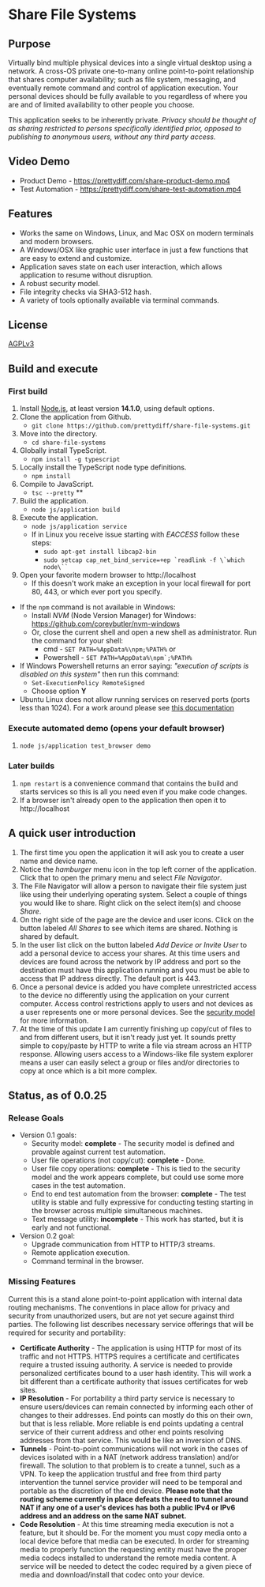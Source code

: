 # Share File Systems

## Purpose
Virtually bind multiple physical devices into a single virtual desktop using a network.  A cross-OS private one-to-many online point-to-point relationship that shares computer availability; such as file system, messaging, and eventually remote command and control of application execution.  Your personal devices should be fully available to you regardless of where you are and of limited availability to other people you choose.

This application seeks to be inherently private.  *Privacy should be thought of as sharing restricted to persons specifically identified prior, opposed to publishing to anonymous users, without any third party access.*

## Video Demo
 * Product Demo - https://prettydiff.com/share-product-demo.mp4
 * Test Automation - https://prettydiff.com/share-test-automation.mp4

## Features
* Works the same on Windows, Linux, and Mac OSX on modern terminals and modern browsers.
* A Windows/OSX like graphic user interface in just a few functions that are easy to extend and customize.
* Application saves state on each user interaction, which allows application to resume without disruption.
* A robust security model.
* File integrity checks via SHA3-512 hash.
* A variety of tools optionally available via terminal commands.

## License
[AGPLv3](https://www.gnu.org/licenses/agpl-3.0.en.html)

## Build and execute
### First build
1. Install [Node.js](https://nodejs.org), at least version **14.1.0**, using default options.
1. Clone the application from Github.
   * `git clone https://github.com/prettydiff/share-file-systems.git`
1. Move into the directory.
   * `cd share-file-systems`
1. Globally install TypeScript.
   * `npm install -g typescript`
1. Locally install the TypeScript node type definitions.
   * `npm install`
1. Compile to JavaScript.
   * `tsc --pretty` **
1. Build the application.
   * `node js/application build`
1. Execute the application.
   * `node js/application service`
   <!-- cspell:disable-->
   * If in Linux you receive issue starting with *EACCESS* follow these steps:
      - `sudo apt-get install libcap2-bin`
      - ```sudo setcap cap_net_bind_service=+ep `readlink -f \`which node\`` ```
   <!-- cspell:enable-->
1. Open your favorite modern browser to http://localhost
   * If this doesn't work make an exception in your local firewall for port 80, 443, or which ever port you specify.

* If the `npm` command is not available in Windows:
   - Install *NVM* (Node Version Manager) for Windows: https://github.com/coreybutler/nvm-windows
   - Or, close the current shell and open a new shell as administrator. Run the command for your shell:
      * cmd - `SET PATH=%AppData%\npm;%PATH%` or
      * Powershell - ``SET PATH=%AppData%\npm`;%PATH%``
* If Windows Powershell returns an error saying: *"execution of scripts is disabled on this system"* then run this command:
   - `Set-ExecutionPolicy RemoteSigned`
   - Choose option **Y**
* Ubuntu Linux does not allow running services on reserved ports (ports less than 1024).  For a work around please see [this documentation](documentation/linuxVM.md#ports)

### Execute automated demo (opens your default browser)
1. `node js/application test_browser demo`

### Later builds
1. `npm restart` is a convenience command that contains the build and starts services so this is all you need even if you make code changes.
1. If a browser isn't already open to the application then open it to http://localhost

## A quick user introduction
1. The first time you open the application it will ask you to create a user name and device name.
1. Notice the *hamburger* menu icon in the top left corner of the application.  Click that to open the primary menu and select *File Navigator*.
1. The File Navigator will allow a person to navigate their file system just like using their underlying operating system.  Select a couple of things you would like to share.  Right click on the select item(s) and choose *Share*.
1. On the right side of the page are the device and user icons.  Click on the button labeled *All Shares* to see which items are shared.  Nothing is shared by default.
1. In the user list click on the button labeled *Add Device or Invite User* to add a personal device to access your shares.  At this time users and devices are found across the network by IP address and port so the destination must have this application running and you must be able to access that IP address directly.  The default port is 443.
1. Once a personal device is added you have complete unrestricted access to the device no differently using the application on your current computer.  Access control restrictions apply to users and not devices as a user represents one or more personal devices.  See the [security model](#security-model) for more information.
1. At the time of this update I am currently finishing up copy/cut of files to and from different users, but it isn't ready just yet.  It sounds pretty simple to copy/paste by HTTP to write a file via stream across an HTTP response.  Allowing users access to a Windows-like file system explorer means a user can easily select a group or files and/or directories to copy at once which is a bit more complex.

## Status, as of 0.0.25
### Release Goals
* Version 0.1 goals:
   - Security model: **complete** - The security model is defined and provable against current test automation.
   - User file operations (not copy/cut): **complete** - Done.
   - User file copy operations: **complete** - This is tied to the security model and the work appears complete, but could use some more cases in the test automation.
   - End to end test automation from the browser: **complete** - The test utility is stable and fully expressive for conducting testing starting in the browser across multiple simultaneous machines.
   - Text message utility: **incomplete** - This work has started, but it is early and not functional.
* Version 0.2 goal:
   - Upgrade communication from HTTP to HTTP/3 streams.
   - Remote application execution.
   - Command terminal in the browser.

### Missing Features
Current this is a stand alone point-to-point application with internal data routing mechanisms.  The conventions in place allow for privacy and security from unauthorized users, but are not yet secure against third parties.  The following list describes necessary service offerings that will be required for security and portability:

* **Certificate Authority** - The application is using HTTP for most of its traffic and not HTTPS.  HTTPS requires a certificate and certificates require a trusted issuing authority.  A service is needed to provide personalized certificates bound to a user hash identity.  This will work a bit different than a certificate authority that issues certificates for web sites.
* **IP Resolution** - For portability a third party service is necessary to ensure users/devices can remain connected by informing each other of changes to their addresses. End points can mostly do this on their own, but that is less reliable.  More reliable is end points updating a central service of their current address and other end points resolving addresses from that service.  This would be like an inversion of DNS.
* **Tunnels** - Point-to-point communications will not work in the cases of devices isolated with in a NAT (network address translation) and/or firewall.  The solution to that problem is to create a tunnel, such as a VPN.  To keep the application trustful and free from third party intervention the tunnel service provider will need to be temporal and portable as the discretion of the end device.  **Please note that the routing scheme currently in place defeats the need to tunnel around NAT if any one of a user's devices has both a public IPv4 or IPv6 address and an address on the same NAT subnet.**
* **Code Resolution** - At this time streaming media execution is not a feature, but it should be.  For the moment you must copy media onto a local device before that media can be executed.  In order for streaming media to properly function the requesting entity must have the proper media codecs installed to understand the remote media content.  A service will be needed to detect the codec required by a given piece of media and download/install that codec onto your device.